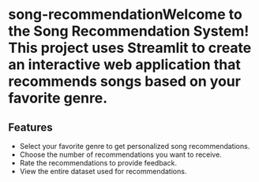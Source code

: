 # song-recommendationWelcome to the Song Recommendation System! This project uses Streamlit to create an interactive web application that recommends songs based on your favorite genre.

## Features

- Select your favorite genre to get personalized song recommendations.
- Choose the number of recommendations you want to receive.
- Rate the recommendations to provide feedback.
- View the entire dataset used for recommendations.








